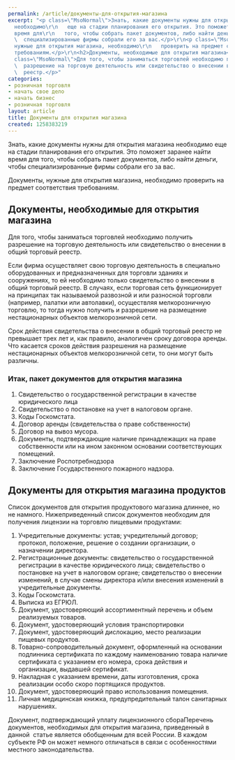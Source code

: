 ```yaml
---
permalink: /article/документы-для-открытия-магазина
excerpt: "<p class=\"MsoNormal\">Знать, какие документы нужны для открытия магазина
  необходимо\r\n   еще на стадии планирования его открытия. Это поможет заранее найти
  время для\r\n   того, чтобы собрать пакет документов, либо найти деньги, чтобы\r\n
  \  специализированные фирмы собрали его за вас.</p>\r\n<p class=\"MsoNormal\">Документы,
  нужные для открытия магазина, необходимо\r\n   проверить на предмет соответствия
  требованиям.</p>\r\n<h2>Документы, необходимые для открытия магазина</h2>\r\n<p
  class=\"MsoNormal\">Для того, чтобы заниматься торговлей необходимо получить\r\n
  \  разрешение на торговую деятельность или свидетельство о внесении в общий торговый\r\n
  \  реестр.</p>"
categories:
- розничная торговля
- начать свое дело
- начать бизнес
- розничная торговля
layout: article
title: Документы для открытия магазина
created: 1258383219
---
```

<p class="MsoNormal">Знать, какие документы нужны для открытия магазина необходимо
   еще на стадии планирования его открытия. Это поможет заранее найти время для
   того, чтобы собрать пакет документов, либо найти деньги, чтобы
   специализированные фирмы собрали его за вас.</p>
<p class="MsoNormal">Документы, нужные для открытия магазина, необходимо
   проверить на предмет соответствия требованиям.</p>
<h2>Документы, необходимые для открытия магазина</h2>
<p class="MsoNormal">Для того, чтобы заниматься торговлей необходимо получить
   разрешение на торговую деятельность или свидетельство о внесении в общий торговый
   реестр.</p>
<p class="MsoNormal">Если фирма осуществляет свою торговую деятельность в
   специально оборудованных и предназначенных для торговли зданиях и сооружениях,
   то ей необходимо только свидетельство о внесении в общий торговый реестр. В
   случаях, если торговая сеть функционирует на принципах так называемой развозной
   и или разносной торговли (например, палатки или автолавки), осуществляя
   мелкорозничную торговлю, то тогда нужно получить и разрешение на размещение
   нестационарных объектов мелкорозничной сети.<span>&nbsp;
   </span></p>
<p class="MsoNormal">Срок действия свидетельства о внесении в общий торговый
   реестр не превышает трех лет и, как правило, аналогичен сроку договора аренды.
   Что касается сроков действия разрешения на размещение нестационарных объектов
   мелкорозничной сети, то они могут быть различны.</p>
<h3>Итак, пакет документов для открытия магазина</h3>
<ol>
    <li>Свидетельство о государственной регистрации в качестве
   юридического лица&nbsp;</li>
    <li>Свидетельство о постановке на учет в налоговом органе.</li>
    <li>Коды Госкомстата.</li>
    <li>Договор аренды (свидетельства о праве собственности)</li>
    <li>Договор на вывоз мусора.</li>
    <li>Документы, подтверждающие наличие принадлежащих на праве
   собственности или на ином законном основании соответствующих помещений.</li>
    <li>Заключение Роспотребнодзора</li>
    <li>Заключение Государственного пожарного надзора.</li>
</ol>
<h2>Документы для открытия магазина продуктов</h2>
<p class="MsoNormal">Список документов для открытия продуктового магазина
   длиннее, но не намного. Нижеприведенный список документов необходим для
   получения лицензии на торговлю пищевыми продуктами:</p>
<ol>
    <li>Учредительные документы: устав; учредительный договор;
   протокол, положение, решение о создании организации, о назначении директора.</li>
    <li>Регистрационные документы: свидетельство о государственной
   регистрации в качестве юридического лица; свидетельство о постановке на учет в
   налоговом органе; свидетельство о внесении изменений, в случае смены директора
   и/или внесения изменений в учредительные документы.</li>
    <li>Коды Госкомстата.</li>
    <li>Выписка из ЕГРЮЛ.</li>
    <li>Документ, удостоверяющий ассортиментный перечень и объем
   реализуемых товаров.</li>
    <li>Документ, удостоверяющий условия транспортировки</li>
    <li>Документ, удостоверяющий дислокацию, место реализации
   пищевых продуктов.</li>
    <li>Товарно-сопроводительный документ, оформленный на основании
   подлинника сертификата по каждому наименованию товара наличие сертификата с
   указанием его номера, срока действия и организации, выдавшей сертификат.</li>
    <li>Накладная с указанием времени, даты изготовления, срока
   реализации особо скоро портящихся продуктов.</li>
    <li>Документ, удостоверяющий право использования помещения.</li>
    <li>Личная медицинская книжка, предупредительный талон
   санитарных нарушениях.</li>
</ol>
<p>Документ, подтверждающий уплату лицензионного сбораПеречень документов, необходимых для открытия магазина,
   приведенный в данной<span>&nbsp; </span>статье является
   обобщенным для всей России. В каждом субъекте РФ он может немного отличаться в связи
   с особенностями местного законодательства.</p>
